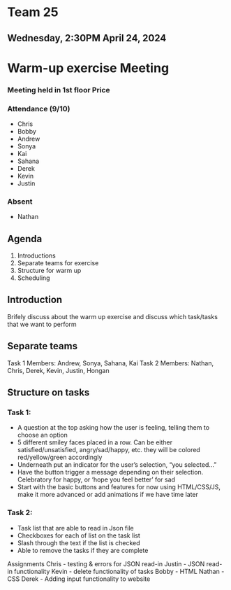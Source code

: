# Team 25
## Wednesday, 2:30PM April 24, 2024

# Warm-up exercise Meeting
### Meeting held in 1st floor Price

### Attendance (9/10)
- Chris
- Bobby
- Andrew
- Sonya
- Kai
- Sahana
- Derek
- Kevin
- Justin

### Absent
- Nathan



## Agenda
1. Introductions
2. Separate teams for exercise
3. Structure for warm up
4. Scheduling



## Introduction
Brifely discuss about the warm up exercise and discuss which task/tasks that we want to perform




## Separate teams
Task 1 Members: Andrew, Sonya, Sahana, Kai
Task 2 Members: Nathan, Chris, Derek, Kevin, Justin, Hongan



## Structure on tasks
### Task 1: 
- A question at the top asking how the user is feeling, telling them to choose an option
- 5 different smiley faces placed in a row. Can be either satisfied/unsatisfied, angry/sad/happy, etc. they will be colored red/yellow/green     accordingly
- Underneath put an indicator for the user’s selection, “you selected…”
- Have the button trigger a message depending on their selection. Celebratory for happy, or ‘hope you feel better’ for sad
- Start with the basic buttons and features for now using HTML/CSS/JS, make it more advanced or add animations if we have time later

### Task 2:
- Task list that are able to read in Json file
- Checkboxes for each of list on the task list
- Slash through the text if the list is checked
- Able to remove the tasks if they are complete

Assignments
Chris - testing & errors for JSON read-in
Justin - JSON read-in functionality
Kevin - delete functionality of tasks
Bobby - HTML
Nathan - CSS
Derek - Adding input functionality to website
